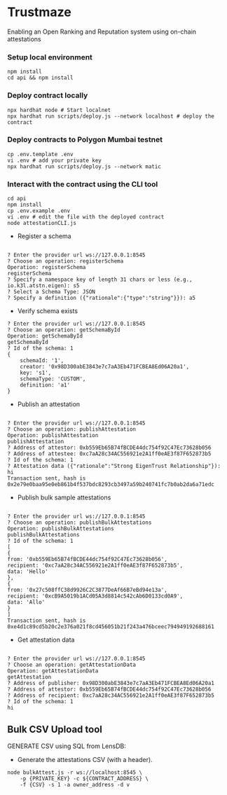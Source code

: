 # Trustmaze

Enabling an Open Ranking and Reputation system using on-chain attestations

### Setup local environment

```
npm install
cd api && npm install
```

### Deploy contract locally

```
npx hardhat node # Start localnet
npx hardhat run scripts/deploy.js --network localhost # deploy the contract
```

### Deploy contracts to Polygon Mumbai testnet

```
cp .env.template .env
vi .env # add your private key
npx hardhat run scripts/deploy.js --network matic
```

### Interact with the contract using the CLI tool

```
cd api
npm install
cp .env.example .env
vi .env # edit the file with the deployed contract
node attestationCLI.js
```

- Register a schema

```

? Enter the provider url ws://127.0.0.1:8545
? Choose an operation: registerSchema
Operation: registerSchema
registerSchema
? Specify a namespace key of length 31 chars or less (e.g., io.k3l.atstn.eigen): s5
? Select a Schema Type: JSON
? Specify a definition ({"rationale":{"type":"string"}}): a5
```

- Verify schema exists

```
? Enter the provider url ws://127.0.0.1:8545
? Choose an operation: getSchemaById
Operation: getSchemaById
getSchemaById
? Id of the schema: 1
{
	schemaId: '1',
	creator: '0x98D300abE3843e7c7aA3Eb471FCBEA8Ed06A20a1',
	key: 's1',
	schemaType: 'CUSTOM',
	definition: 'a1'
}
```

- Publish an attestation

```

? Enter the provider url ws://127.0.0.1:8545
? Choose an operation: publishAttestation
Operation: publishAttestation
publishAttestation
? Address of attestor: 0xb559Eb65B74fBCDE44dc754f92C47Ec73628b056
? Address of attestee: 0xc7aA28c34AC556921e2A1ff0eAE3f87F652873b5
? Id of the schema: 1
? Attestation data ({"rationale":"Strong EigenTrust Relationship"}): hi
Transaction sent, hash is 0x2e79e0baa95e0eb861b4f537bdc8293cb3497a59b240741fc7b0ab2da6a71edc

```

- Publish bulk sample attestations

```

? Enter the provider url ws://127.0.0.1:8545
? Choose an operation: publishBulkAttestations
Operation: publishBulkAttestations
publishBulkAttestations
? Id of the schema: 1
[
{
from: '0xb559Eb65B74fBCDE44dc754f92C47Ec73628b056',
recipient: '0xc7aA28c34AC556921e2A1ff0eAE3f87F652873b5',
data: 'Hello'
},
{
from: '0x27c508ffC38d9926C2C3877DeAf66B7eBd94e13a',
recipient: '0xcB9A5019b1ACd05A3d8814c542cAb6D0133cd0A9',
data: 'Allo'
}
]
Transaction sent, hash is 0xe4d1c89cd5b20c2e376a021f8cd456051b21f243a476bceec794949192688161

```

- Get attestation data

```

? Enter the provider url ws://127.0.0.1:8545
? Choose an operation: getAttestationData
Operation: getAttestationData
getAttestation
? Address of publisher: 0x98D300abE3843e7c7aA3Eb471FCBEA8Ed06A20a1
? Address of attestor: 0xb559Eb65B74fBCDE44dc754f92C47Ec73628b056
? Address of recipient: 0xc7aA28c34AC556921e2A1ff0eAE3f87F652873b5
? Id of the schema: 1
hi

```

## Bulk CSV Upload tool

GENERATE CSV using SQL from LensDB:

- Generate the attestations CSV (with a header).

```
node bulkAttest.js -r ws://localhost:8545 \
	-p {PRIVATE_KEY} -c ${CONTRACT_ADDRESS} \
	-f {CSV} -s 1 -a owner_address -d v
```
